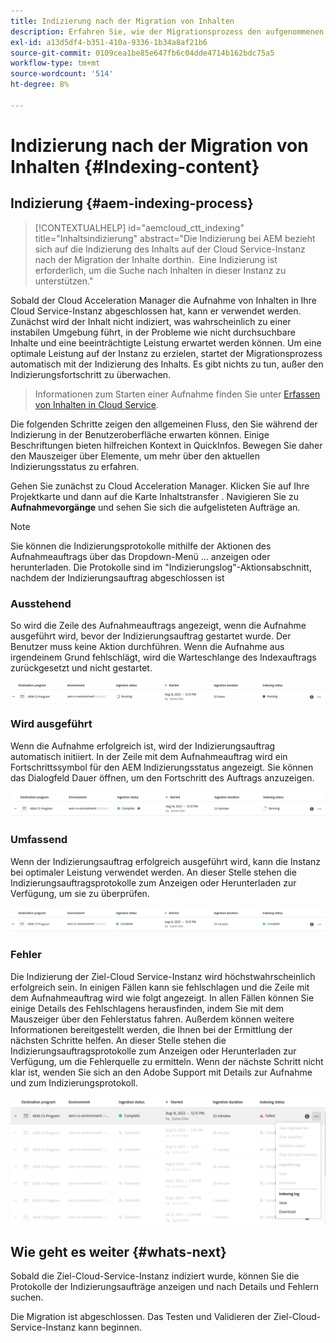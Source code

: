 ```yaml
---
title: Indizierung nach der Migration von Inhalten
description: Erfahren Sie, wie der Migrationsprozess den aufgenommenen Cloud Service in der Zielinhaltsinstanz indiziert.
exl-id: a13d5df4-b351-410a-9336-1b34a8af21b6
source-git-commit: 0109cea1be85e647fb6c04dde4714b162bdc75a5
workflow-type: tm+mt
source-wordcount: '514'
ht-degree: 8%

---
```


# Indizierung nach der Migration von Inhalten {#Indexing-content}

## Indizierung {#aem-indexing-process}

>[!CONTEXTUALHELP]
>id="aemcloud_ctt_indexing"
>title="Inhaltsindizierung"
>abstract="Die Indizierung bei AEM bezieht sich auf die Indizierung des Inhalts auf der Cloud Service-Instanz nach der Migration der Inhalte dorthin.  Eine Indizierung ist erforderlich, um die Suche nach Inhalten in dieser Instanz zu unterstützen."

Sobald der Cloud Acceleration Manager die Aufnahme von Inhalten in Ihre Cloud Service-Instanz abgeschlossen hat, kann er verwendet werden. Zunächst wird der Inhalt nicht indiziert, was wahrscheinlich zu einer instabilen Umgebung führt, in der Probleme wie nicht durchsuchbare Inhalte und eine beeinträchtigte Leistung erwartet werden können.
Um eine optimale Leistung auf der Instanz zu erzielen, startet der Migrationsprozess automatisch mit der Indizierung des Inhalts. Es gibt nichts zu tun, außer den Indizierungsfortschritt zu überwachen.

> Informationen zum Starten einer Aufnahme finden Sie unter [Erfassen von Inhalten in Cloud Service](/help/journey-migration/content-transfer-tool/using-content-transfer-tool/ingesting-content.md).

Die folgenden Schritte zeigen den allgemeinen Fluss, den Sie während der Indizierung in der Benutzeroberfläche erwarten können. Einige Beschriftungen bieten hilfreichen Kontext in QuickInfos. Bewegen Sie daher den Mauszeiger über Elemente, um mehr über den aktuellen Indizierungsstatus zu erfahren.

Gehen Sie zunächst zu Cloud Acceleration Manager. Klicken Sie auf Ihre Projektkarte und dann auf die Karte Inhaltstransfer . Navigieren Sie zu **Aufnahmevorgänge**
und sehen Sie sich die aufgelisteten Aufträge an.

>[!NOTE]
>Sie können die Indizierungsprotokolle mithilfe der Aktionen des Aufnahmeauftrags über das Dropdown-Menü ... anzeigen oder herunterladen. Die Protokolle sind im
> &quot;Indizierungslog&quot;-Aktionsabschnitt, nachdem der Indizierungsauftrag abgeschlossen ist

### Ausstehend

So wird die Zeile des Aufnahmeauftrags angezeigt, wenn die Aufnahme ausgeführt wird, bevor der Indizierungsauftrag gestartet wurde. Der Benutzer muss keine Aktion durchführen. Wenn die Aufnahme aus irgendeinem Grund fehlschlägt, wird die Warteschlange des Indexauftrags zurückgesetzt und nicht gestartet.

![Bild](/help/journey-migration/content-transfer-tool/assets-indexing/pending.png)

### Wird ausgeführt

Wenn die Aufnahme erfolgreich ist, wird der Indizierungsauftrag automatisch initiiert. In der Zeile mit dem Aufnahmeauftrag wird ein Fortschrittssymbol für den AEM Indizierungsstatus angezeigt. Sie können das Dialogfeld Dauer öffnen, um den Fortschritt des Auftrags anzuzeigen.

![Bild](/help/journey-migration/content-transfer-tool/assets-indexing/running.png)

### Umfassend

Wenn der Indizierungsauftrag erfolgreich ausgeführt wird, kann die Instanz bei optimaler Leistung verwendet werden. An dieser Stelle stehen die Indizierungsauftragsprotokolle zum Anzeigen oder Herunterladen zur Verfügung, um sie zu überprüfen.

![Bild](/help/journey-migration/content-transfer-tool/assets-indexing/complete.png)

### Fehler

Die Indizierung der Ziel-Cloud Service-Instanz wird höchstwahrscheinlich erfolgreich sein. In einigen Fällen kann sie fehlschlagen und die Zeile mit dem Aufnahmeauftrag wird wie folgt angezeigt. In allen Fällen können Sie einige Details des Fehlschlagens herausfinden, indem Sie mit dem Mauszeiger über den Fehlerstatus fahren. Außerdem können weitere Informationen bereitgestellt werden, die Ihnen bei der Ermittlung der nächsten Schritte helfen. An dieser Stelle stehen die Indizierungsauftragsprotokolle zum Anzeigen oder Herunterladen zur Verfügung, um die Fehlerquelle zu ermitteln. Wenn der nächste Schritt nicht klar ist, wenden Sie sich an den Adobe Support mit Details zur Aufnahme und zum Indizierungsprotokoll.

![image](/help/journey-migration/content-transfer-tool/assets-indexing/failed.png)

## Wie geht es weiter {#whats-next}

Sobald die Ziel-Cloud-Service-Instanz indiziert wurde, können Sie die Protokolle der Indizierungsaufträge anzeigen und nach Details und Fehlern suchen.

Die Migration ist abgeschlossen. Das Testen und Validieren der Ziel-Cloud-Service-Instanz kann beginnen.
